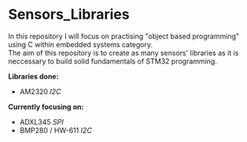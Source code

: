 # Sensors_Libraries
In this repository I will focus on practising "object based programming" using C within embedded systems category.  
The aim of this repository is to create as many sensors' libraries as it is neccessary to build solid fundamentals of STM32 programming.

**Libraries done:**
* AM2320 *I2C*

**Currently focusing on:**
* ADXL345 *SPI*
* BMP280 / HW-611 *I2C*
